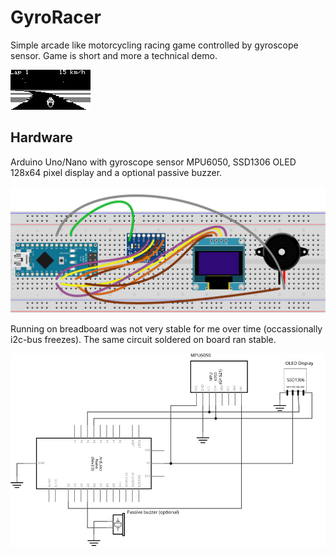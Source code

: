 # GyroRacer
Simple arcade like motorcycling racing game controlled by gyroscope sensor. Game is short and more a technical demo.

![screenshot](/assets/images/Screenshot.png) 

## Hardware
Arduino Uno/Nano with gyroscope sensor MPU6050, SSD1306 OLED 128x64 pixel display and a optional passive buzzer.

![breadboard](/assets/images/Breadboard.svg) 

Running on breadboard was not very stable for me over time (occassionally i2c-bus freezes). The same circuit soldered on board ran stable.

![schema](/assets/images/Schema.svg) 

